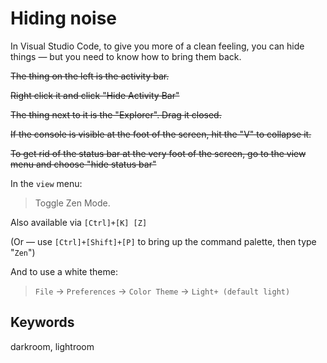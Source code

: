 ﻿# Hiding noise

In Visual Studio Code, to give you more of a clean feeling, you can hide things &mdash; but you need to know how to bring them back.

<strike>
The thing on the left is the activity bar.

Right click it and click "Hide Activity Bar"

The thing next to it is the "Explorer". Drag it closed.

If the console is visible at the foot of the screen, hit the "V" to collapse it.

To get rid of the status bar at the very foot of the screen, go to the view menu and choose "hide status bar"
</strike>

In the `view` menu:

> Toggle Zen Mode.

Also available via `[Ctrl]+[K] [Z]`

(Or &mdash; use `[Ctrl]+[Shift]+[P]` to bring up the command palette, then type "`Zen`")

And to use a white theme:

> `File` &rarr; `Preferences` &rarr; `Color Theme` &rarr; `Light+ (default light)`

## Keywords

darkroom, lightroom